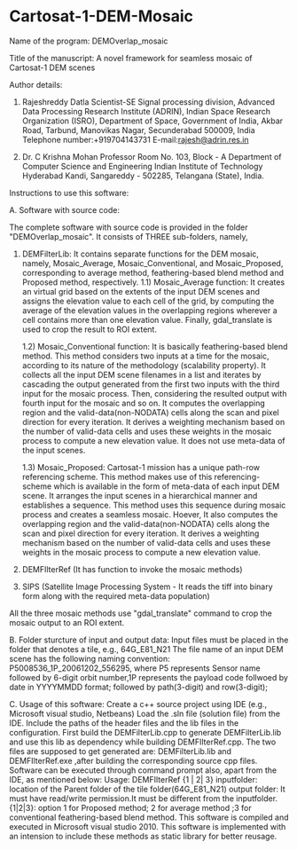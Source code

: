# Cartosat-1-DEM-Mosaic
Name of the program: DEMOverlap_mosaic

Title of the manuscript: A novel framework for seamless mosaic of Cartosat-1 DEM scenes

Author details:

1. Rajeshreddy Datla
Scientist-SE
Signal processing division, 
Advanced Data Processing Research Institute (ADRIN), 
Indian Space Research Organization (ISRO),
Department of Space, 
Government of India, 
Akbar Road, Tarbund, 
Manovikas Nagar, Secunderabad 500009, India
Telephone number:+919704143731
E-mail:rajesh@adrin.res.in

2. Dr. C Krishna Mohan
Professor
Room No. 103, Block - A
Department of Computer Science and Engineering
Indian Institute of Technology Hyderabad
Kandi, Sangareddy - 502285, Telangana (State), India. 


Instructions to use this software:

A. Software with source code:

The complete software with source code is provided in the folder "DEMOverlap_mosaic". It consists of THREE sub-folders, namely,

1) DEMFilterLib: It contains separate functions for the DEM mosaic, namely, Mosaic_Average, Mosaic_Conventional, and Mosaic_Proposed, corresponding to average method, feathering-based blend method and Proposed method, respectively. 
	1.1) Mosaic_Average function: It creates an virtual grid based on the extents of the input DEM scenes and assigns the elevation value to each cell of 		     the grid, by computing the average of the elevation values in the overlapping regions wherever a cell contains more than one elevation value. 		     Finally, gdal_translate is used to crop the result to ROI extent.

 	1.2) Mosaic_Conventional function: It is basically feathering-based blend method. This method considers two inputs at a time for the mosaic, according 			to its nature of the methodology (scalability property). It collects all the input DEM scene filenames in a list and iterates by cascading the 			output generated from the first two inputs with the third input for the	mosaic process. Then, considering the resulted output with fourth 			input for the mosaic and so on. It computes the overlapping region and the valid-data(non-NODATA) cells along the scan and pixel direction for 			every iteration. It derives a weighting mechanism based on the number of valid-data cells and uses these weights in the mosaic process to 			compute a new elevation value. It does not use meta-data of the input scenes. 

	1.3) Mosaic_Proposed: Cartosat-1 mission has a unique path-row referencing scheme. This method makes use of this referencing-scheme which is available 			in the form of meta-data of each input DEM scene. It arranges the input scenes in a hierarchical manner and establishes a sequence. This 			method uses this sequence during mosaic process and creates a seamless mosaic. Hoever, It also computes the overlapping region and the valid-data(non-NODATA) cells along the scan and pixel direction for every iteration. It derives a weighting mechanism based on the number of valid-data cells and uses these weights in the mosaic process to compute a new elevation value.

	
2) DEMFIlterRef (It has function to invoke the mosaic methods)
3) SIPS (Satellite Image Processing System - It reads the tiff into binary form along with the required meta-data population)

All the three mosaic methods use "gdal_translate" command to crop the mosaic output to an ROI extent.



B. Folder sturcture of input and output data:
   Input files must be placed in the folder that denotes a tile, e.g., 64G_E81_N21
   The file name of an input DEM scene has the following naming convention:
     P5008536_1P_20061202_556295, where P5 represents Sensor name followed by 6-digit orbit number,1P represents the payload code follwoed by date in YYYYMMDD format; followed by path(3-digit) and row(3-digit);
     
     
     
C. Usage of this software:
   Create a c++ source project using IDE (e.g., Microsoft visual studio, Netbeans)
   Load the .sln file (solution file) from the IDE. Include the paths of the header files and the lib files in the configuration. First build the DEMFilterLib.cpp to generate DEMFilterLib.lib and use this lib as dependency while building DEMFIlterRef.cpp. 
   The two files are supposed to get generated are: DEMFilterLib.lib and DEMFIlterRef.exe ,after building the corresponding source cpp files.
   Software can be executed through command prompt also, apart from the IDE, as mentioned below:
   Usage: DEMFIlterRef <inputfolder> <outputfolder> {1 | 2| 3}
  inputfolder: location of the Parent folder of the tile folder(64G_E81_N21)
  output folder: It must have read/write permission.It must be different from the inputfolder.
  {1|2|3}: option 1 for Proposed method; 2 for average method ;3 for conventional feathering-based blend method.
   This software is compiled and executed in Microsoft visual studio 2010.
This software is implemented with an intension to include these methods as static library for better reusage.
